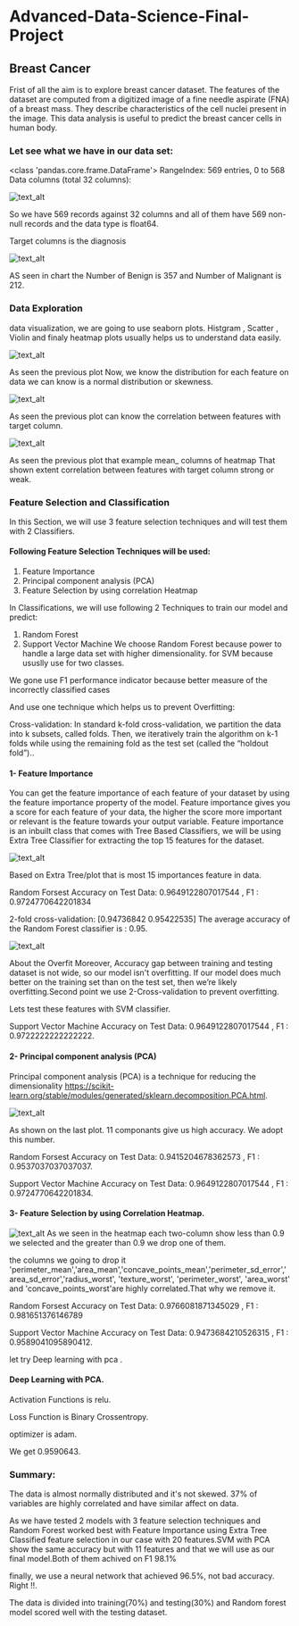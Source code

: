 # Advanced-Data-Science-Final-Project

## Breast Cancer

Frist of all the aim is to explore breast cancer dataset. The features of the dataset are computed from a digitized image of a fine needle aspirate (FNA) of a breast mass. They describe characteristics of the cell nuclei present in the image. This data analysis is useful to predict the breast cancer cells in human body.

### Let see what we have in our data set:

<class 'pandas.core.frame.DataFrame'>
RangeIndex: 569 entries, 0 to 568
Data columns (total 32 columns):

![text_alt](Image/info.png)

So we have 569 records against 32 columns and all of them have 569 non-null records and the data type is float64.

Target columns is the diagnosis

![text_alt](Image/target_column.png)

AS seen in chart the Number of Benign is 357 and Number of Malignant is  212.





### Data Exploration

data visualization, we are going to use seaborn plots. Histgram , Scatter , Violin and finaly heatmap plots usually helps us to understand data easily.

![text_alt](Image/distrbution_of_data.png)

As seen the previous plot Now, we know the distribution for each feature on data we can know is a normal distribution or skewness.

![text_alt](Image/correlation_between_columns.png)

As seen the previous plot can know the correlation between features with target column.



![text_alt](Image/e1_strong_correlation_between_columns.png)

As seen the previous plot that example mean_ columns of heatmap That shown extent correlation between features with target column strong or weak.



### Feature Selection and Classification
In this Section, we will use 3 feature selection techniques and will test them with 2 Classifiers.

#### Following Feature Selection Techniques will be used:

1. Feature Importance
2. Principal component analysis (PCA)
3. Feature Selection by using correlation Heatmap


In Classifications, we will use following 2 Techniques to train our model and predict:

1. Random Forest
2. Support Vector Machine
We choose Random Forest because power to handle a large data set with higher dimensionality. for SVM because ususlly use for two classes.

We gone use F1 performance indicator because better measure of the incorrectly classified cases

And use one technique which helps us to prevent Overfitting:

Cross-validation: In standard k-fold cross-validation, we partition the data into k subsets, called folds. Then, we iteratively train the algorithm on k-1 folds while using the remaining fold as the test set (called the “holdout fold”)..




#### 1- Feature Importance
You can get the feature importance of each feature of your dataset by using the feature importance property of the model. Feature importance gives you a score for each feature of your data, the higher the score more important or relevant is the feature towards your output variable. Feature importance is an inbuilt class that comes with Tree Based Classifiers, we will be using Extra Tree Classifier for extracting the top 15 features for the dataset.


![text_alt](Image/Feature_Importances.png)


Based on Extra Tree/plot that is most 15 importances feature in data.

Random Forsest Accuracy on Test Data: 0.9649122807017544 , F1 : 0.9724770642201834

2-fold cross-validation:
[0.94736842 0.95422535]
The average accuracy of the Random Forest classifier is : 0.95.

![text_alt](Image/Confusion_Matrix.png)

About the Overfit
Moreover, Accuracy gap between training and testing dataset is not wide, so our model isn't overfitting.
If our model does much better on the training set than on the test set, then we’re likely overfitting.Second point we use 2-Cross-validation to prevent overfitting.

Lets test these features with SVM classifier.

Support Vector Machine  Accuracy on Test Data: 0.9649122807017544 , F1 : 0.9722222222222222.




#### 2- Principal component analysis (PCA)
Principal component analysis (PCA) is a technique for reducing the dimensionality https://scikit-learn.org/stable/modules/generated/sklearn.decomposition.PCA.html.

![text_alt](Image/PCA.png)


As shown on the last plot. 11 componants give us high accuracy. We adopt this number.

Random Forsest Accuracy on Test Data: 0.9415204678362573 , F1 : 0.9537037037037037.

Support Vector Machine  Accuracy on Test Data: 0.9649122807017544 , F1 : 0.9724770642201834.




#### 3- Feature Selection by using Correlation Heatmap.
![text_alt](Image/e1_strong_correlation_between_columns.png)
As we seen in the heatmap each two-column show less than 0.9 we selected and the greater than 0.9 we drop one of them.


the columns we going to drop it 'perimeter_mean','area_mean','concave_points_mean','perimeter_sd_error','area_sd_error','radius_worst', 'texture_worst', 'perimeter_worst', 'area_worst' and 'concave_points_worst'are highly correlated.That why we remove it.



Random Forsest Accuracy on Test Data: 0.9766081871345029 , F1 : 0.981651376146789

Support Vector Machine  Accuracy on Test Data: 0.9473684210526315 , F1 : 0.9589041095890412.



let try Deep learning with pca .

#### Deep Learning with PCA.

Activation Functions is relu.

Loss Function is Binary Crossentropy.

optimizer is adam.

We get 0.9590643.






### Summary:
The data is almost normally distributed and it's not skewed. 37% of variables are highly correlated and have similar affect on data.

As we have tested 2 models with 3 feature selection techniques and Random Forest worked best with Feature Importance using Extra Tree Classified feature selection in our case with 20 features.SVM with PCA show the same accuracy but with 11 features and that we will use as our final model.Both of them achived on F1 98.1%

finally, we use a neural network that achieved 96.5%, not bad accuracy. Right !!.

The data is divided into training(70%) and testing(30%) and Random forest model scored well with the testing dataset.
